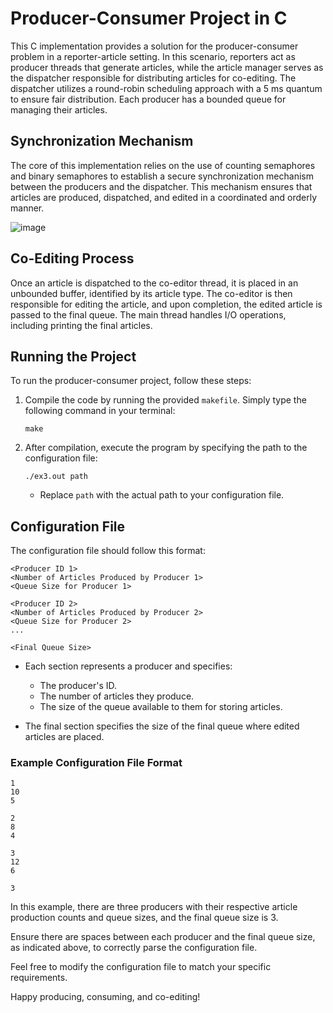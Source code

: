 # Producer-Consumer Project in C

This C implementation provides a solution for the producer-consumer problem in a reporter-article setting. In this scenario, reporters act as producer threads that generate articles, while the article manager serves as the dispatcher responsible for distributing articles for co-editing. The dispatcher utilizes a round-robin scheduling approach with a 5 ms quantum to ensure fair distribution. Each producer has a bounded queue for managing their articles.

## Synchronization Mechanism

The core of this implementation relies on the use of counting semaphores and binary semaphores to establish a secure synchronization mechanism between the producers and the dispatcher. This mechanism ensures that articles are produced, dispatched, and edited in a coordinated and orderly manner.

![image](https://github.com/roini7/producer_consumer/assets/60584742/9246fa23-4813-4e61-99b1-d6bbd132d4df)


## Co-Editing Process

Once an article is dispatched to the co-editor thread, it is placed in an unbounded buffer, identified by its article type. The co-editor is then responsible for editing the article, and upon completion, the edited article is passed to the final queue. The main thread handles I/O operations, including printing the final articles.

## Running the Project

To run the producer-consumer project, follow these steps:

1. Compile the code by running the provided `makefile`. Simply type the following command in your terminal:

   ```
   make
   ```

2. After compilation, execute the program by specifying the path to the configuration file:

   ```
   ./ex3.out path
   ```

   - Replace `path` with the actual path to your configuration file.

## Configuration File

The configuration file should follow this format:

```
<Producer ID 1>
<Number of Articles Produced by Producer 1>
<Queue Size for Producer 1>

<Producer ID 2>
<Number of Articles Produced by Producer 2>
<Queue Size for Producer 2>
...

<Final Queue Size>
```

- Each section represents a producer and specifies:
  - The producer's ID.
  - The number of articles they produce.
  - The size of the queue available to them for storing articles.

- The final section specifies the size of the final queue where edited articles are placed.

### Example Configuration File Format

```
1
10
5

2
8
4

3
12
6

3
```

In this example, there are three producers with their respective article production counts and queue sizes, and the final queue size is 3.

Ensure there are spaces between each producer and the final queue size, as indicated above, to correctly parse the configuration file.

Feel free to modify the configuration file to match your specific requirements.

Happy producing, consuming, and co-editing!
